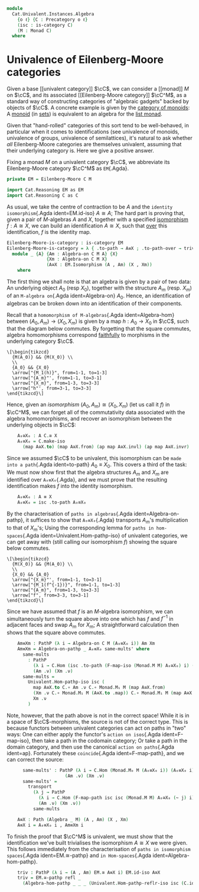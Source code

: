 <!--
```agda
open import Cat.Diagram.Monad
open import Cat.Functor.Base
open import Cat.Univalent
open import Cat.Prelude
```
-->

```agda
module
  Cat.Univalent.Instances.Algebra
    {o ℓ} {C : Precategory o ℓ}
    (isc : is-category C)
    (M : Monad C)
  where
```

# Univalence of Eilenberg-Moore categories

Given a base [[univalent category]] $\cC$, we can consider a [[monad]]
$M$ on $\cC$, and its associated [[Eilenberg-Moore category]]
$\cC^M$, as a standard way of constructing categories of "algebraic
gadgets" backed by objects of $\cC$. A concrete example is given by
the [category of monoids]: A [monoid] (in [sets]) is equivalent to an
algebra for the [list monad].

[category of monoids]: Algebra.Monoid.Category.html
[monoid]: Algebra.Monoid.html
[sets]: Cat.Instances.Sets.html
[list monad]: Algebra.Monoid.Category.html#free-objects

Given that "hand-rolled" categories of this sort tend to be
well-behaved, in particular when it comes to identifications (see
univalence of monoids, univalence of groups, univalence of
semilattices), it's natural to ask whether _all_ Eilenberg-Moore
categories are themselves univalent, assuming that their underlying
category is. Here we give a positive answer.


Fixing a monad $M$ on a univalent category $\cC$, we abbreviate its
Eilenberg-Moore category $\cC^M$ as `EM`{.Agda}.

```agda
private EM = Eilenberg-Moore C M

import Cat.Reasoning EM as EM
import Cat.Reasoning C as C
```

As usual, we take the centre of contraction to be $A$ and the `identity
isomorphism`{.Agda ident=EM.id-iso} $A \cong A$; The hard part is
proving that, given a pair of $M$-algebras $A$ and $X$, together with a
specified [isomorphism] $f : A \cong X$, we can build an identification
$A \cong X$, such that [over] this identification, $f$ is the identity
map.

[isomorphism]: Cat.Morphism.html#isos
[over]: 1Lab.Path.html#dependent-paths

```agda
Eilenberg-Moore-is-category : is-category EM
Eilenberg-Moore-is-category = λ { .to-path → A≡X ; .to-path-over → triv} where
  module _ {A} {Am : Algebra-on C M A} {X}
               {Xm : Algebra-on C M X}
               (A≅X : EM.Isomorphism (A , Am) (X , Xm))
    where
```

The first thing we shall note is that an algebra is given by a pair of
two data: An underlying object $A_0$ (resp $X_0$), together with the
structure $A_m$ (resp. $X_m$) of an `M-algebra on`{.Agda
ident=Algebra-on} $A_0$. Hence, an identification of algebras can be
broken down into an identification of their components.

<!--
```agda
    module A = Algebra-on Am
    module X = Algebra-on Xm
    module A≅X = EM._≅_ A≅X
    open Algebra-hom renaming (morphism to map ; commutes to sq)
    open Algebra-on
```
-->

Recall that a `homomorphism of M-algebras`{.Agda ident=Algebra-hom}
between $(A_0,A_m) \to (X_0,X_m)$ is given by a map $h : A_0 \to X_0$ in
$\cC$, such that the diagram below commutes. By forgetting that the
square commutes, algebra homomorphisms correspond [faithfully] to
morphisms in the underlying category $\cC$.

[faithfully]: Cat.Diagram.Monad.html#Forget

~~~{.quiver}
\[\begin{tikzcd}
  {M(A_0)} && {M(X_0)} \\
  \\
  {A_0} && {X_0}
  \arrow["{M_1(h)}", from=1-1, to=1-3]
  \arrow["{A_m}"', from=1-1, to=3-1]
  \arrow["{X_m}", from=1-3, to=3-3]
  \arrow["h"', from=3-1, to=3-3]
\end{tikzcd}\]
~~~

Hence, given an _isomorphism_ $(A_0, A_m) \cong (X_0, X_m)$ (let us call
it $f$) in $\cC^M$, we can forget all of the commutativity data
associated with the algebra homomorphisms, and recover an isomorphism
between the underlying objects in $\cC$:

```agda
    A₀≅X₀ : A C.≅ X
    A₀≅X₀ = C.make-iso
      (map A≅X.to) (map A≅X.from) (ap map A≅X.invl) (ap map A≅X.invr)
```

Since we assumed $\cC$ to be univalent, this isomorphism can be `made
into a path`{.Agda ident=to-path} $A_0 \equiv X_0$. This covers a third
of the task: We must now show first that the algebra structures $A_m$
and $X_m$ are identified over `A₀≡X₀`{.Agda}, and we must prove that the
resulting identification makes $f$ into the identity isomorphism.

```agda
    A₀≡X₀ : A ≡ X
    A₀≡X₀ = isc .to-path A₀≅X₀
```

By the characterisation of `paths in algebras`{.Agda
ident=Algebra-on-pathp}, it suffices to show that `A₀≡X₀`{.Agda}
transports $A_m$'s multiplication to that of $X_m$'s; Using the
corresponding lemma for `paths in hom-spaces`{.Agda
ident=Univalent.Hom-pathp-iso} of univalent categories, we can get away
with (still calling our isomorphism $f$) showing the square below
commutes.

~~~{.quiver}
\[\begin{tikzcd}
  {M(X_0)} && {M(A_0)} \\
  \\
  {X_0} && {A_0}
  \arrow["{X_m}"', from=1-1, to=3-1]
  \arrow["{M_1(f^{-1})}", from=1-1, to=1-3]
  \arrow["{A_m}", from=1-3, to=3-3]
  \arrow["f", from=3-3, to=3-1]
\end{tikzcd}\]
~~~

Since we have assumed that $f$ is an $M$-algebra isomorphism, we can
simultaneously turn the square above into one which has $f$ and $f^{-1}$
in adjacent faces and swap $A_m$ for $X_m$; A straightforward
calculation then shows that the square above commutes.

```agda
    Am≡Xm : PathP (λ i → Algebra-on C M (A₀≡X₀ i)) Am Xm
    Am≡Xm = Algebra-on-pathp _ A₀≡X₀ same-mults' where
      same-mults
        : PathP
          (λ i → C.Hom (isc .to-path (F-map-iso (Monad.M M) A₀≅X₀) i) (A₀≡X₀ i))
          (Am .ν) (Xm .ν)
      same-mults =
        Univalent.Hom-pathp-iso isc (
          map A≅X.to C.∘ Am .ν C.∘ Monad.M₁ M (map A≅X.from)                 ≡⟨ C.pulll (sq A≅X.to) ⟩
          (Xm .ν C.∘ Monad.M₁ M (A≅X.to .map)) C.∘ Monad.M₁ M (map A≅X.from) ≡⟨ C.cancelr (sym (Monad.M-∘ M _ _) ·· ap (Monad.M₁ M) (ap map A≅X.invl) ·· Monad.M-id M) ⟩
          Xm .ν                                                              ∎
        )
```

Note, however, that the path above is not in the correct space! While it
is in a space of $\cC$-morphisms, the source is not of the correct
type. This is because functors between univalent categories can act on
paths in "two" ways: One can either apply the functor's `action on
isos`{.Agda ident=F-map-iso}, then take a path in the codomain category;
Or take a path in the domain category, and then use the canonical
`action on paths`{.Agda ident=ap}. Fortunately these `coincide`{.Agda
ident=F-map-path}, and we can correct the source:

```agda
      same-mults' : PathP (λ i → C.Hom (Monad.M₀ M (A₀≡X₀ i)) (A₀≡X₀ i))
                      (Am .ν) (Xm .ν)
      same-mults' =
        transport
          (λ j → PathP
            (λ i → C.Hom (F-map-path isc isc (Monad.M M) A₀≅X₀ (~ j) i) (A₀≡X₀ i))
            (Am .ν) (Xm .ν))
          same-mults

    A≡X : Path (Algebra _ M) (A , Am) (X , Xm)
    A≡X i = A₀≡X₀ i , Am≡Xm i
```

To finish the proof that $\cC^M$ is univalent, we must show that the
identification we've built trivialises the isomorphism $A \cong X$ we
were given. This follows immediately from the characterisation of `paths
in isomorphism spaces`{.Agda ident=EM.≅-pathp} and `in Hom-spaces`{.Agda
ident=Algebra-hom-pathp}.

```agda
    triv : PathP (λ i → (A , Am) EM.≅ A≡X i) EM.id-iso A≅X
    triv = EM.≅-pathp refl _
      (Algebra-hom-pathp _ _ _ (Univalent.Hom-pathp-reflr-iso isc (C.idr _)))
```
